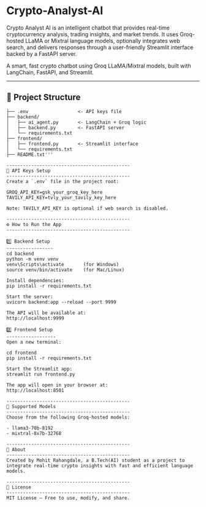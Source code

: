 # Crypto-Analyst-AI
 Crypto Analyst AI is an intelligent chatbot that provides real-time cryptocurrency analysis, trading insights, and market trends. It uses Groq-hosted LLaMA or Mixtral language models, optionally integrates web search, and delivers responses through a user-friendly Streamlit interface backed by a FastAPI server.


A smart, fast crypto chatbot using Groq LLaMA/Mixtral models, built with LangChain, FastAPI, and Streamlit.

---------------------------------------------
📁 Project Structure
---------------------------------------------
```crypto_analyst_ai/
├── .env                  <- API keys file
├── backend/
│   ├── ai_agent.py       <- LangChain + Groq logic
│   ├── backend.py        <- FastAPI server
│   └── requirements.txt
├── frontend/
│   ├── frontend.py       <- Streamlit interface
│   └── requirements.txt
├── README.txt'''

---------------------------------------------
🔐 API Keys Setup
---------------------------------------------
Create a `.env` file in the project root:

GROQ_API_KEY=gsk_your_groq_key_here  
TAVILY_API_KEY=tvly_your_tavily_key_here

Note: TAVILY_API_KEY is optional if web search is disabled.

---------------------------------------------
⚙️ How to Run the App
---------------------------------------------

1️⃣ Backend Setup
-----------------
cd backend  
python -m venv venv  
venv\Scripts\activate       (for Windows)  
source venv/bin/activate    (for Mac/Linux)

Install dependencies:
pip install -r requirements.txt

Start the server:
uvicorn backend:app --reload --port 9999

The API will be available at:
http://localhost:9999

2️⃣ Frontend Setup
------------------
Open a new terminal:

cd frontend  
pip install -r requirements.txt  

Start the Streamlit app:
streamlit run frontend.py

The app will open in your browser at:
http://localhost:8501

---------------------------------------------
🧠 Supported Models
---------------------------------------------
Choose from the following Groq-hosted models:

- llama3-70b-8192  
- mixtral-8x7b-32768

---------------------------------------------
🙋 About
---------------------------------------------
Created by Mohit Rahangdale, a B.Tech(AI) student as a project to integrate real-time crypto insights with fast and efficient language models.

---------------------------------------------
📜 License
---------------------------------------------
MIT License – Free to use, modify, and share.
